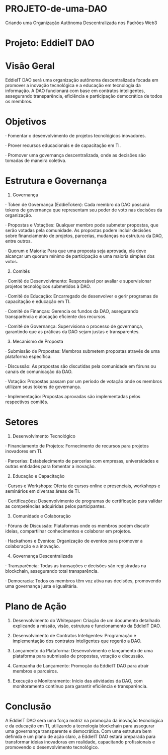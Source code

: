 # PROJETO-de-uma-DAO
Criando uma Organização Autônoma Descentralizada nos Padrões Web3


# Projeto: EddieIT DAO


# Visão Geral

EddieIT DAO será uma organização autônoma descentralizada focada em promover a inovação tecnológica e a educação em tecnologia da informação. A DAO funcionará com base em contratos inteligentes, assegurando transparência, eficiência e participação democrática de todos os membros.


# Objetivos

·	Fomentar o desenvolvimento de projetos tecnológicos inovadores.

·	Prover recursos educacionais e de capacitação em TI.

·	Promover uma governança descentralizada, onde as decisões são tomadas de maneira coletiva.


# Estrutura e Governança


1. Governança

·	Token de Governança (EddieToken): Cada membro da DAO possuirá tokens de governança que representam seu poder de voto nas decisões da organização.

·	Propostas e Votações: Qualquer membro pode submeter propostas, que serão votadas pela comunidade. As propostas podem incluir decisões sobre financiamento de projetos, parcerias, mudanças na estrutura da DAO, entre outros.

·	Quorum e Maioria: Para que uma proposta seja aprovada, ela deve alcançar um quorum mínimo de participação e uma maioria simples dos votos.


2. Comitês

·	Comitê de Desenvolvimento: Responsável por avaliar e supervisionar projetos tecnológicos submetidos à DAO.

·	Comitê de Educação: Encarregado de desenvolver e gerir programas de capacitação e educação em TI.

·	Comitê de Finanças: Gerencia os fundos da DAO, assegurando transparência e alocação eficiente dos recursos.

·	Comitê de Governança: Supervisiona o processo de governança, garantindo que as práticas da DAO sejam justas e transparentes.


3. Mecanismo de Proposta

·	Submissão de Propostas: Membros submetem propostas através de uma plataforma específica.

·	Discussão: As propostas são discutidas pela comunidade em fóruns ou canais de comunicação da DAO.

·	Votação: Propostas passam por um período de votação onde os membros utilizam seus tokens de governança.

·	Implementação: Propostas aprovadas são implementadas pelos respectivos comitês.


# Setores


1. Desenvolvimento Tecnológico

·	Financiamento de Projetos: Fornecimento de recursos para projetos inovadores em TI.

·	Parcerias: Estabelecimento de parcerias com empresas, universidades e outras entidades para fomentar a inovação.


2. Educação e Capacitação

·	Cursos e Workshops: Oferta de cursos online e presenciais, workshops e seminários em diversas áreas de TI.

·	Certificações: Desenvolvimento de programas de certificação para validar as competências adquiridas pelos participantes.


3. Comunidade e Colaboração

·	Fóruns de Discussão: Plataformas onde os membros podem discutir ideias, compartilhar conhecimentos e colaborar em projetos.

·	Hackathons e Eventos: Organização de eventos para promover a colaboração e a inovação.


4. Governança Descentralizada

·	Transparência: Todas as transações e decisões são registradas na blockchain, assegurando total transparência.

·	Democracia: Todos os membros têm voz ativa nas decisões, promovendo uma governança justa e igualitária.


# Plano de Ação

1.	Desenvolvimento do Whitepaper: Criação de um documento detalhado explicando a missão, visão, estrutura e funcionamento da EddieIT DAO.

2.	Desenvolvimento de Contratos Inteligentes: Programação e implementação dos contratos inteligentes que regerão a DAO.

3.	Lançamento da Plataforma: Desenvolvimento e lançamento de uma plataforma para submissão de propostas, votação e discussão.

4.	Campanha de Lançamento: Promoção da EddieIT DAO para atrair membros e parceiros.

5.	Execução e Monitoramento: Início das atividades da DAO, com monitoramento contínuo para garantir eficiência e transparência.


# Conclusão

A EddieIT DAO será uma força motriz na promoção da inovação tecnológica e da educação em TI, utilizando a tecnologia blockchain para assegurar uma governança transparente e democrática. Com uma estrutura bem definida e um plano de ação claro, a EddieIT DAO estará preparada para transformar ideias inovadoras em realidade, capacitando profissionais e promovendo o desenvolvimento tecnológico.
